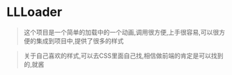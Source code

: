 # LLLoader

>这个项目是一个简单的加载中的一个动画,调用很方便,上手很容易,可以很方便的集成到项目中,提供了很多的样式

>关于自己喜欢的样式,可以去CSS里面自己找,相信做前端的肯定是可以找到的,就酱